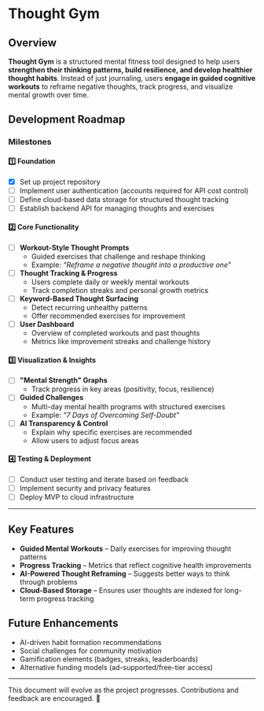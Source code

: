 # Thought Gym

## Overview

**Thought Gym** is a structured mental fitness tool designed to help users **strengthen their thinking patterns, build resilience, and develop healthier thought habits**. Instead of just journaling, users **engage in guided cognitive workouts** to reframe negative thoughts, track progress, and visualize mental growth over time.

## Development Roadmap

### **Milestones**

#### 1️⃣ **Foundation**

- [x] Set up project repository
- [ ] Implement user authentication (accounts required for API cost control)
- [ ] Define cloud-based data storage for structured thought tracking
- [ ] Establish backend API for managing thoughts and exercises

#### 2️⃣ **Core Functionality**

- [ ] **Workout-Style Thought Prompts**
  - Guided exercises that challenge and reshape thinking
  - Example: *"Reframe a negative thought into a productive one"*
- [ ] **Thought Tracking & Progress**
  - Users complete daily or weekly mental workouts
  - Track completion streaks and personal growth metrics
- [ ] **Keyword-Based Thought Surfacing**
  - Detect recurring unhealthy patterns
  - Offer recommended exercises for improvement
- [ ] **User Dashboard**
  - Overview of completed workouts and past thoughts
  - Metrics like improvement streaks and challenge history

#### 3️⃣ **Visualization & Insights**

- [ ] **"Mental Strength" Graphs**
  - Track progress in key areas (positivity, focus, resilience)
- [ ] **Guided Challenges**
  - Multi-day mental health programs with structured exercises
  - Example: *"7 Days of Overcoming Self-Doubt"*
- [ ] **AI Transparency & Control**
  - Explain why specific exercises are recommended
  - Allow users to adjust focus areas

#### 4️⃣ **Testing & Deployment**

- [ ] Conduct user testing and iterate based on feedback
- [ ] Implement security and privacy features
- [ ] Deploy MVP to cloud infrastructure

---

## Key Features

- **Guided Mental Workouts** – Daily exercises for improving thought patterns
- **Progress Tracking** – Metrics that reflect cognitive health improvements
- **AI-Powered Thought Reframing** – Suggests better ways to think through problems
- **Cloud-Based Storage** – Ensures user thoughts are indexed for long-term progress tracking

## Future Enhancements

- AI-driven habit formation recommendations
- Social challenges for community motivation
- Gamification elements (badges, streaks, leaderboards)
- Alternative funding models (ad-supported/free-tier access)

---

This document will evolve as the project progresses. Contributions and feedback are encouraged. 🚀
